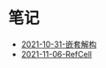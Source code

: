 # 笔记

- [2021-10-31-嵌套解构](notes/rust/2021-10-31-嵌套解构.md)
- [2021-11-06-RefCell](notes/rust/2021-11-06-未能提早释放的RefCell.md)